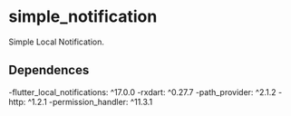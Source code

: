 # simple_notification

Simple Local Notification.

## Dependences

-flutter_local_notifications: ^17.0.0
-rxdart: ^0.27.7
-path_provider: ^2.1.2
-http: ^1.2.1
-permission_handler: ^11.3.1
